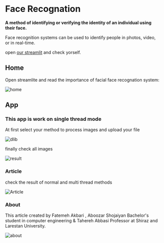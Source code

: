 <br>

# Face Recognation 

**A method of identifying or verifying the identity of an individual using their face.**

Face recognition systems can be used to identify people in photos, video, or in real-time.

open [our streamlit](https://face-recognition.streamlit-app.ir/) and check yorself.


## Home

Open streamlite and read the importance of facial face recognation system:


![home](https://github.com/reyhaneakbari/face-recognation/assets/141564009/183deea3-eba3-4b7e-bb64-024604e1626a)

## App

### This app is work on single thread mode

At first select your method to process images and upload your file

![dlib](https://github.com/reyhaneakbari/face-recognation/assets/141564009/6a4c9aca-1a70-4b37-ad42-152537eb8fe3)


finally check all images 

![result](https://github.com/reyhaneakbari/face-recognation/assets/141564009/721e1fd0-c8bc-450a-9794-3ac447df46ca)


### Article

check the result of normal and multi thread methods

![Article](https://github.com/reyhaneakbari/face-recognation/assets/141564009/e5623366-33ee-401d-ad4a-1355553e3d06)



### About

This article created by Fatemeh Akbari , Aboozar Shojaiyan Bachelor's student in computer engineering & Tahereh Abbasi Professor at Shiraz and Larestan University.



![about](https://github.com/reyhaneakbari/face-recognation/assets/141564009/2e36be3d-7b45-4675-93e6-98c2e378232d)

